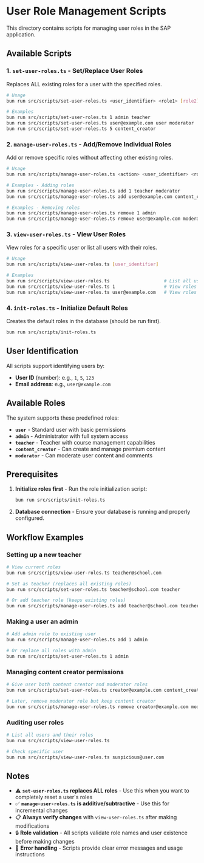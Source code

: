 # User Role Management Scripts

This directory contains scripts for managing user roles in the SAP application.

## Available Scripts

### 1. `set-user-roles.ts` - Set/Replace User Roles

Replaces ALL existing roles for a user with the specified roles.

```bash
# Usage
bun run src/scripts/set-user-roles.ts <user_identifier> <role1> [role2] [role3] ...

# Examples
bun run src/scripts/set-user-roles.ts 1 admin teacher
bun run src/scripts/set-user-roles.ts user@example.com user moderator
bun run src/scripts/set-user-roles.ts 5 content_creator
```

### 2. `manage-user-roles.ts` - Add/Remove Individual Roles

Add or remove specific roles without affecting other existing roles.

```bash
# Usage
bun run src/scripts/manage-user-roles.ts <action> <user_identifier> <role1> [role2] [role3] ...

# Examples - Adding roles
bun run src/scripts/manage-user-roles.ts add 1 teacher moderator
bun run src/scripts/manage-user-roles.ts add user@example.com content_creator

# Examples - Removing roles
bun run src/scripts/manage-user-roles.ts remove 1 admin
bun run src/scripts/manage-user-roles.ts remove user@example.com moderator teacher
```

### 3. `view-user-roles.ts` - View User Roles

View roles for a specific user or list all users with their roles.

```bash
# Usage
bun run src/scripts/view-user-roles.ts [user_identifier]

# Examples
bun run src/scripts/view-user-roles.ts                    # List all users
bun run src/scripts/view-user-roles.ts 1                  # View roles for user ID 1
bun run src/scripts/view-user-roles.ts user@example.com   # View roles for email
```

### 4. `init-roles.ts` - Initialize Default Roles

Creates the default roles in the database (should be run first).

```bash
bun run src/scripts/init-roles.ts
```

## User Identification

All scripts support identifying users by:

- **User ID** (number): e.g., `1`, `5`, `123`
- **Email address**: e.g., `user@example.com`

## Available Roles

The system supports these predefined roles:

- **`user`** - Standard user with basic permissions
- **`admin`** - Administrator with full system access
- **`teacher`** - Teacher with course management capabilities
- **`content_creator`** - Can create and manage premium content
- **`moderator`** - Can moderate user content and comments

## Prerequisites

1. **Initialize roles first** - Run the role initialization script:

   ```bash
   bun run src/scripts/init-roles.ts
   ```

2. **Database connection** - Ensure your database is running and properly configured.

## Workflow Examples

### Setting up a new teacher

```bash
# View current roles
bun run src/scripts/view-user-roles.ts teacher@school.com

# Set as teacher (replaces all existing roles)
bun run src/scripts/set-user-roles.ts teacher@school.com teacher

# Or add teacher role (keeps existing roles)
bun run src/scripts/manage-user-roles.ts add teacher@school.com teacher
```

### Making a user an admin

```bash
# Add admin role to existing user
bun run src/scripts/manage-user-roles.ts add 1 admin

# Or replace all roles with admin
bun run src/scripts/set-user-roles.ts 1 admin
```

### Managing content creator permissions

```bash
# Give user both content creator and moderator roles
bun run src/scripts/set-user-roles.ts creator@example.com content_creator moderator

# Later, remove moderator role but keep content creator
bun run src/scripts/manage-user-roles.ts remove creator@example.com moderator
```

### Auditing user roles

```bash
# List all users and their roles
bun run src/scripts/view-user-roles.ts

# Check specific user
bun run src/scripts/view-user-roles.ts suspicious@user.com
```

## Notes

- ⚠️ **`set-user-roles.ts` replaces ALL roles** - Use this when you want to completely reset a user's roles
- ✅ **`manage-user-roles.ts` is additive/subtractive** - Use this for incremental changes
- 📋 **Always verify changes** with `view-user-roles.ts` after making modifications
- 🔒 **Role validation** - All scripts validate role names and user existence before making changes
- 🎯 **Error handling** - Scripts provide clear error messages and usage instructions
